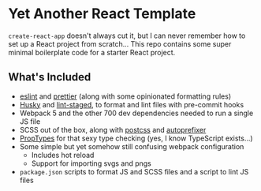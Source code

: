 # Yet Another React Template

`create-react-app` doesn't always cut it, but I can never remember how to set up a React project from scratch... This repo contains some super minimal boilerplate code for a starter React project.

## What's Included
- [eslint](https://github.com/eslint/eslint) and [prettier](https://github.com/prettier/prettier) (along with some opinionated formatting rules)
- [Husky](https://github.com/typicode/husky) and [lint-staged](https://github.com/okonet/lint-staged), to format and lint files with pre-commit hooks
- Webpack 5 and the other 700 dev dependencies needed to run a single JS file
- SCSS out of the box, along with [postcss](https://github.com/postcss/postcss) and [autoprefixer](https://github.com/postcss/autoprefixer)
- [PropTypes](https://reactjs.org/docs/typechecking-with-proptypes.html) for that sexy type checking (yes, I know TypeScript exists...)
- Some simple but yet somehow still confusing webpack configuration
    - Includes hot reload
    - Support for importing svgs and pngs
- `package.json` scripts to format JS and SCSS files and a script to lint JS files
